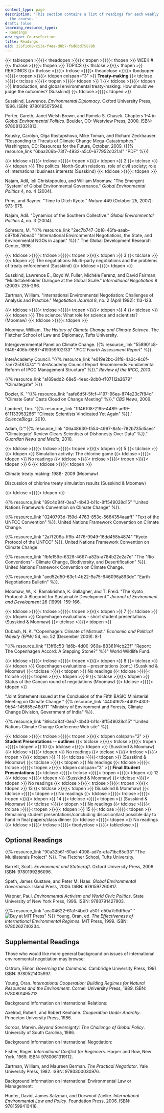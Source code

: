 ```yaml
---
content_type: page
description: 'This section contains a list of readings for each weekly session of
  the course. '
draft: false
learning_resource_types:
- Readings
ocw_type: CourseSection
title: Readings
uid: 355f1c08-c53e-f4ea-d8b7-f6d6bd75878b
---
```

{{< tableopen >}}{{< theadopen >}}{{< tropen >}}{{< thopen >}}
WEEK #
{{< thclose >}}{{< thopen >}}
TOPICS
{{< thclose >}}{{< thopen >}}
READINGS
{{< thclose >}}{{< trclose >}}{{< theadclose >}}{{< tbodyopen >}}{{< tropen >}}{{< tdopen colspan="3" >}}
**Treaty-making**
{{< tdclose >}}{{< trclose >}}{{< tropen >}}{{< tdopen >}}
1
{{< tdclose >}}{{< tdopen >}}
Introduction, and global environmental treaty-making: How should we judge the outcomes? (Susskind)
{{< tdclose >}}{{< tdopen >}}

Susskind, Lawrence. *Environmental Diplomacy*. Oxford University Press, 1996. ISBN: 9780195075946.

Porter, Gareth, Janet Welsh Brown, and Pamela S. Chasek. Chapters 1-4 in *Global Environmental Politics*. Boulder, CO: Westview Press, 2000. ISBN: 9780813321813.

Kousky, Carolyn, Olga Rostapshova, Mike Toman, and Richard Zeckhauser. "Responding to Threats of Climate Change Mega-Catastrophes." Washington, DC: Resources for the Future, October, 2009. ({{% resource_link "6baa206b-73f7-4932-a5c0-677952c021a1" "PDF" %}})

{{< tdclose >}}{{< trclose >}}{{< tropen >}}{{< tdopen >}}
2
{{< tdclose >}}{{< tdopen >}}
The politics: North-South relations, role of civil society; role of international business interests (Susskind)
{{< tdclose >}}{{< tdopen >}}

Najam, Adil, Ioli Christopoulou, and William Moomaw. "The Emergent 'System' of Global Environmental Governance." *Global Environmental Politics* 4, no. 4 (2004).

Prins, and Rayner. "Time to Ditch Kyoto." *Nature* 449 (October 25, 2007): 973-975.

Najam, Adil. "Dynamics of the Southern Collective." *Global Environmental Politics* 4, no. 3 (2004).

Schreurs, M. "{{% resource_link "2ec7b747-3b18-46fa-aaab-c97fb87ebea0" "International Environmental Negotiations, the State, and Environmental NGOs in Japan" %}}." The Global Development Research Center, 1996.

{{< tdclose >}}{{< trclose >}}{{< tropen >}}{{< tdopen >}}
3
{{< tdclose >}}{{< tdopen >}}
The negotiations: Multi-party negotiations and the problems of treaty enforcement (Susskind)
{{< tdclose >}}{{< tdopen >}}

Susskind, Lawrence E., Boyd W. Fuller, Michèle Ferenz, and David Fairman. "Multistakeholder Dialogue at the Global Scale." *International Negotiation* 8 (2003): 235-266.

Zartman, William. "International Environmental Negotiation: Challenges of Analysis and Practice." *Negotiation Journal* 8, no. 2 (April 1992): 113-123.

{{< tdclose >}}{{< trclose >}}{{< tropen >}}{{< tdopen >}}
4
{{< tdclose >}}{{< tdopen >}}
The science: What role for science and scientists? (Moomaw)
{{< tdclose >}}{{< tdopen >}}

Moomaw, William. *The History of Climate Change and Climate Science*. The Fletcher School of Law and Diplomacy, Tufts University.

Intergovernmental Panel on Climate Change. {{% resource_link "558901c8-9f49-406b-9887-419359f02f33" "*IPCC Fourth Assessment Report*" %}}.

InterAcademy Council. "{{% resource_link "e019e2bc-31f8-4a3c-8c6f-7ae725f87474" "InterAcademy Council Report Recommends Fundamental Reform of IPCC Management Structure" %}}." *Review of the IPCC, 2010*.

{{% resource_link "a189edd2-68e5-4eec-9db0-f107112a2679" "Climategate" %}}.

Dozier, K. "'{{% resource_link "aafe6d5f-5fcf-4197-96ea-874e23c7f84d" "Climate Gate' Casts Cloud on Change Meeting" %}}." *CBS News*, 2009.

Lambert, Tim. "{{% resource_link "1ff46108-2195-4489-ae19-611133953266" "Climate Scientists Vindicated Yet Again" %}}." *ScienceBlogs*, 2010.

Adam, D."'{{% resource_link "06a48630-f554-4997-8afc-782b735d5aec" "Climategate' Review Clears Scientists of Dishonesty Over Data" %}}." *Guardian News and Media*, 2010.

{{< tdclose >}}{{< trclose >}}{{< tropen >}}{{< tdopen >}}
5
{{< tdclose >}}{{< tdopen >}}
Simulation activity: The chlorine game
{{< tdclose >}}{{< tdopen >}}
No readings
{{< tdclose >}}{{< trclose >}}{{< tropen >}}{{< tdopen >}}
6
{{< tdclose >}}{{< tdopen >}}

Climate treaty making: 1988- 2009 (Moomaw)

Discussion of chlorine treaty simulation results (Susskind & Moomaw)

{{< tdclose >}}{{< tdopen >}}

{{% resource_link "89c4d84f-0ea7-4b43-b11c-8ff549028d15" "United Nations Framework Convention on Climate Change" %}}.

{{% resource_link "0240793d-150d-4763-853c-5664354aaaff" "Text of the UNFCC Convention" %}}. United Nations Framework Convention on Climate Change.

{{% resource_link "2a7f206a-ff9b-4176-9949-16dd458b4874" "Kyoto Protocol of the UNFCC" %}}. United Nations Framework Convention on Climate Change.

{{% resource_link "fbfe159e-6326-4667-a82b-a784b22e2a7e" "The \"Rio Conventions\"- Climate Change, Biodiversity, and Desertification" %}}. United Nations Framework Convention on Climate Change.

{{% resource_link "aed52d50-63cf-4b22-9a75-646096a893dc" "Earth Negotiations Bulletin" %}}.

Moomaw, W., K. Ramakrishna, K. Gallagher, and T. Freid. "The Kyoto Protocol: A Blueprint for Sustainable Development." *Journal of Environment and Development* 26 (1999): 159-166.

{{< tdclose >}}{{< trclose >}}{{< tropen >}}{{< tdopen >}}
7
{{< tdclose >}}{{< tdopen >}}
Copenhagen evaluations - short student presentations (Susskind & Moomaw)
{{< tdclose >}}{{< tdopen >}}

Dubash, N. K. "Copenhagen: Climate of Mistrust." *Economic and Political Weekly (EPW)* 54, no. 52 (December 2009): 8-1

"{{% resource_link "13ff6c53-1d6b-4d00-960a-88361f4cb23f" "Report: The Copenhagen Accord: A Stepping Stone?" %}}" World Wildlife Fund.

{{< tdclose >}}{{< trclose >}}{{< tropen >}}{{< tdopen >}}
8
{{< tdclose >}}{{< tdopen >}}
Copenhagen evaluations – presentations (cont.) (Susskind & Moomaw)
{{< tdclose >}}{{< tdopen >}}
No readings
{{< tdclose >}}{{< trclose >}}{{< tropen >}}{{< tdopen >}}
9
{{< tdclose >}}{{< tdopen >}}
Status of the Cancun round of negotiations (Moomaw)
{{< tdclose >}}{{< tdopen >}}

"Joint Statement Issued at the Conclusion of the Fifth BASIC Ministerial Meeting on Climate Change." {{% resource_link "4404f625-4401-430f-9b54-145655c48d71" "Ministry of Environment and Forests, Climate Change Division, Government of India" %}}.

{{% resource_link "89c4d84f-0ea7-4b43-b11c-8ff549028d15" "United Nations Climate Change Conference Web site" %}}.

{{< tdclose >}}{{< trclose >}}{{< tropen >}}{{< tdopen colspan="3" >}}
**Student Presentations -- outlines**
{{< tdclose >}}{{< trclose >}}{{< tropen >}}{{< tdopen >}}
10
{{< tdclose >}}{{< tdopen >}}
(Susskind & Moomaw)
{{< tdclose >}}{{< tdopen >}}
No readings
{{< tdclose >}}{{< trclose >}}{{< tropen >}}{{< tdopen >}}
11
{{< tdclose >}}{{< tdopen >}}
(Susskind & Moomaw)
{{< tdclose >}}{{< tdopen >}}
No readings
{{< tdclose >}}{{< trclose >}}{{< tropen >}}{{< tdopen colspan="3" >}}
**Final Student Presentations**
{{< tdclose >}}{{< trclose >}}{{< tropen >}}{{< tdopen >}}
12
{{< tdclose >}}{{< tdopen >}}
(Susskind & Moomaw)
{{< tdclose >}}{{< tdopen >}}
No readings
{{< tdclose >}}{{< trclose >}}{{< tropen >}}{{< tdopen >}}
13
{{< tdclose >}}{{< tdopen >}}
(Susskind & Mommaw)
{{< tdclose >}}{{< tdopen >}}
No readings
{{< tdclose >}}{{< trclose >}}{{< tropen >}}{{< tdopen >}}
14
{{< tdclose >}}{{< tdopen >}}
(Susskind & Moomaw)
{{< tdclose >}}{{< tdopen >}}
No readings
{{< tdclose >}}{{< trclose >}}{{< tropen >}}{{< tdopen >}}
15
{{< tdclose >}}{{< tdopen >}}
Remaining student presentations/concluding discssion/last possible day to hand in final papers/class dinner
{{< tdclose >}}{{< tdopen >}}
No readings
{{< tdclose >}}{{< trclose >}}{{< tbodyclose >}}{{< tableclose >}}

## Optional Readings

{{% resource_link "90a32b61-60ad-4098-ad7e-efa71bc85d33" "The Multilaterals Project" %}}. The Fletcher School, Tufts University.

Barrett, Scott. *Environment and Statecraft*. Oxford University Press, 2006. ISBN: 9780199286096.

Speth, James Gustave, and Peter M. Haas. *Global Environmental Governance*. Island Press, 2006. ISBN: 9781597260817.

Wapner, Paul. *Environmental Activism and World Civic Politics*. State University of New York Press, 1996. ISBN: 9780791427903.

{{% resource_link "aea04622-61a1-4bc0-a50f-d50a7c9df5ea" "![Buy at MIT Press](/images/mp_logo.gif)" %}} Young, Oran, ed. *The Effectiveness of International Environmental Regimes*. MIT Press, 1999. ISBN: 9780262740234.

## Supplemental Readings

Those who would like more general background on issues of international environmental negotiation may browse:

Ostrom, Elinor. *Governing the Commons*. Cambridge University Press, 1991. ISBN: 9780521405997.

Young, Oran. *International Cooperation: Building Regimes for Natural Resources and the Environment*. Cornell University Press, 1989. ISBN: 9780801495212.

Background Information on International Relations:

Axelrod, Robert, and Robert Keohane. *Cooperation Under Anarchy*. Princeton University Press, 1986.

Soroos, Marvin. *Beyond Sovereignty: The Challenge of Global Policy*. University of South Carolina, 1986.

Background Information on International Negotiation:

Fisher, Roger. *International Conflict for Beginners*. Harper and Row, New York, 1969. ISBN: 9780061319112.

Zartman, William, and Maureen Berman. *The Practical Negotiator*. Yale University Press, 1982. ISBN: 9780300030976.

Background Information on International Environmental Law or Management:

Hunter, David, James Salzman, and Durwood Zaelke. *International Environmental Law and Policy*. Foundation Press, 2006. ISBN: 9781599410418.